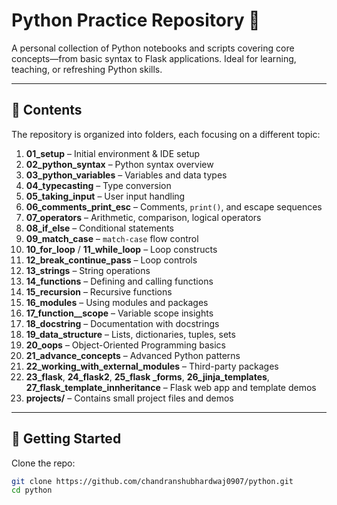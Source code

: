 # Python Practice Repository 🐍

A personal collection of Python notebooks and scripts covering core concepts—from basic syntax to Flask applications. Ideal for learning, teaching, or refreshing Python skills.

---

## 📂 Contents

The repository is organized into folders, each focusing on a different topic:

1. **01_setup** – Initial environment & IDE setup  
2. **02_python_syntax** – Python syntax overview  
3. **03_python_variables** – Variables and data types  
4. **04_typecasting** – Type conversion  
5. **05_taking_input** – User input handling  
6. **06_comments_print_esc** – Comments, `print()`, and escape sequences  
7. **07_operators** – Arithmetic, comparison, logical operators  
8. **08_if_else** – Conditional statements  
9. **09_match_case** – `match-case` flow control  
10. **10_for_loop** / **11_while_loop** – Loop constructs  
11. **12_break_continue_pass** – Loop controls  
12. **13_strings** – String operations  
13. **14_functions** – Defining and calling functions  
14. **15_recursion** – Recursive functions  
15. **16_modules** – Using modules and packages  
16. **17_function__scope** – Variable scope insights  
17. **18_docstring** – Documentation with docstrings  
18. **19_data_structure** – Lists, dictionaries, tuples, sets  
19. **20_oops** – Object-Oriented Programming basics  
20. **21_advance_concepts** – Advanced Python patterns  
21. **22_working_with_external_modules** – Third-party packages  
22. **23_flask**, **24_flask2**, **25_flask _forms**, **26_jinja_templates**, **27_flask_template_innheritance** – Flask web app and template demos  
23. **projects/** – Contains small project files and demos

---

## 🚀 Getting Started

Clone the repo:

```bash
git clone https://github.com/chandranshubhardwaj0907/python.git
cd python

